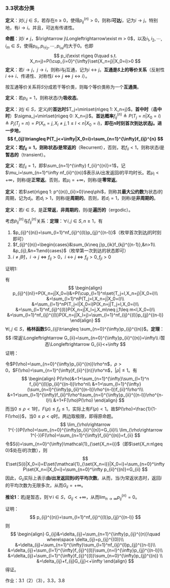 ### 3.3状态分类

**定义**：对$i,j\in S$，若存在$n\geq 0$，使得$p_{ij}^{(n)}>0$，则称$i$**可达**$j$，记为$i\rightarrow j$。特别地，有$i\rightarrow i$。并且，可达有传递性。

**命题**：对$i\neq j$，$i\rightarrow j\Longleftrightarrow\exist m > 0$，以及$i_1,i_2,\cdots, i_m\in S$，使得$p_{ii_1},p_{i_1i_2},\cdots,p_{i_mj}$均大于0。也即
$$
p_i(\exist n\geq 0\quad s.t. X_n=j)=P(\cup_{i=0}^{\infty}\set{X_n=j}|X_0=i)>0
$$
**定义**：若$i\rightarrow j$，$j\rightarrow i$，则称$i$与$j$互通，记为$i\leftrightarrow j$。**互通是$S$上的等价关系**（反射性$i\leftrightarrow i$、传递性、对称性$i\leftrightarrow j\Longleftrightarrow j\leftrightarrow i$）。

按互通等价关系将$S$分成若干等价类，则每个等价类称为一个**互通类**。

**定义**：若$p_{ii}=1$，则称状态$i$为**吸收态**。

**定义**：对$j\in S$，定义$j$的**首达时**$T_j=\min\set{n\geq 1: X_n=j}$。**首中时**（**击中时**）$\sigma_j=\min\set{n\geq 0: X_n=j}$。**首达概率**$f_{ij}^{(n)}\triangleq P(T_j=n|X_0=i)\triangleq P_i(T_j=n)=P(X_n=j,X_l\neq j,1\leq l < n|X_0=i)$，**即在$n$时刻首次到达状态$j$。**进一步地，
$$
f_{ij}\triangleq P(T_j<+\infty|X_0=i)=\sum_{n=1}^{\infty}f_{ij}^{n}
$$
**定义**：若$f_{ii}=1$，则称状态$i$是**常返的**（Recurrent），否则，若$f_{ii}<1$，则称状态$i$是**暂态的**（transient）。

**定义**：若$f_{ii}=1$，即$\sum_{n=1}^{\infty} f_{ii}^{(n)}=1$，记$\mu_i=\sum_{n=1}^\infty nf_{ii}^{(n)}$表示从$i$出发返回$i$的平均时长。若$\mu_i<+\infty$，则称$i$是**正常返**。否则，若$\mu_i=+\infty$，则称$i$是**零常返**。

**定义**：若$\set{n\geq 1: p^{(n)}_{ii}>0}\neq\phi$，则称其**最大公约数**为状态$i$的周期，记为$d_i$。若$d_i>1$，则称$i$是**周期的**。否则，若$d_i=1$，则称$i$是**非周期的**。

**定义**：若$i\in S$，是**正常返**，**非周期的**，则$i$是**遍历的**（ergodic）。

考虑$p_{ij}^{(n)}$与$f_{ij}^{(n)}$关系：**定理**：$\forall i,j\in S, n\geq 1$，有

1. $p_{ij}^{(n)}=\sum_{l=1}^nf_{ij}^{(l)}p_{jj}^{(n-l)}$（枚举首次到达$j$的时刻即可）
2. $f_{ij}^{(n)}=\begin{cases}&\sum_{k\neq j}p_{ik}f_{kj}^{(n-1)},&n>1\\ &p_{ij},&n=1\end{cases}$（枚举第一次到达的状态即可）
3. $i\neq j$时，$i\rightarrow j\Leftrightarrow f_{ij}>0$，$i\leftrightarrow j\Leftrightarrow f_{ij}>0,f_{ji}>0$

证明1:

有
$$
\begin{align}
p_{ij}^{(n)}=P(X_n=j|X_0=i)&=P(\cup_{l=1}^n\set{T_j=l,X_n=j}|X_0=i)\\
&=\sum_{l=1}^nP(T_j=l,X_n=j|X_0=i)\\
&=\sum_{l=1}^nP(T_j=l|X_0=i)P(X_n=j|T_j=l,X_0=i)\\
&=\sum_{l=1}^nf_{ij}^{(l)}P(X_n=j|X_l=j,X_m\neq j,1\leq m<l,X_0=i)\\
&=\sum_{l=1}^nf_{ij}^{(l)}P(X_n=j|X_l=j)=\sum_{l=1}^nf_{ij}^{(l)}p_{jj}^{(n-l)}
\end{align}
$$
$\forall i,j\in S$，**格林函数**$G_{ij}\triangleq \sum_{n=0}^{\infty}p_{ij}^{(n)}$。**定理**：
$$
i常返\Longleftrightarrow  G_{ii}=\sum_{n=0}^{\infty}p_{ii}^{(n)}=\infty\\
i暂态\Longleftrightarrow G_{ii}<+\infty
$$
证明：

令$P(\rho)=\sum_{n=0}^{\infty}p_{ii}^{(n)}\rho^n$，$\rho>0$，$F(\rho)=\sum_{n=1}^{\infty}f_{ii}^{(n)}\rho^n$，$|\rho|\leq 1$。有
$$
\begin{align}
P(\rho)&=1+\sum_{n=1}^{\infty}\sum_{l=1}^n f_{ii}^{(l)}p_{ii}^{(n-l)}\rho^n\\
&=1+\sum_{l=1}^{\infty}(\sum_{n=l}^{\infty}p_{ii}^{(n-l)}\rho^{n-l})f_{ii}^l\rho^l\\
&=1+\sum_{l=1}^{\infty}f_{ii}^l\rho^l\sum_{n=l}^{\infty}p_{ii}^{(n-l)}\rho^{n-l}\\
&=1+F(\rho)P(\rho)
\end{align}
$$
而当$0\leq \rho < 1$时，$F(\rho)\leq f_{ii}\leq 1$，实际上有$F(\rho) < 1$。故$P(\rho)=\frac{1}{1-F(\rho)}$，当$0\leq \rho < q$时。两边取极限，即得原命题。
$$
\lim_{\rho\rightarrow 1^{-}}P(\rho)=\sum_{n=0}^{\infty}p_{ii}^{(n)}=G_{ii}\\
\lim_{\rho\rightarrow 1^{-}}F(\rho)=\sum_{n=1}^{\infty}f_{ii}^{(n)}=f_{ii}
$$
令$S(i)=\sum_{n=0}^{\infty}\mathcal{1}_{\set{X_n=i}}$（即$\set{X_n:n\geq 0}$处在$i$的次数），则
$$
E\set{S(i)|X_0=i}=E\set{\mathcal{1}_{\set{X_n=i}}|X_0=i}=\sum_{n=0}^\infty P\set{X_n=i|X_0=i}=\sum_{n=0}^\infty p_{ii}^{(n)}=G_{ii}
$$
因此，$G_{ii}$实际上表示**由$i$出发返回到$i$的平均次数**。从而，当$i$为常返状态时，返回$i$的平均次数为无限多次，从而$G_{ii}=+\infty$。

**推论1**：若$j$是暂态，则$\forall i\in S$，$G_{ij}<+\infty$，从而$\lim_{n\rightarrow\infty}p_{ij}^{(n)}=0$。

证明：
$$
p_{ij}^{(n)}=\sum_{l=1}^nf_{ij}^{(l)}p_{jj}^{(n-l)}
$$
则
$$
\begin{align}
G_{ij}&=\delta_{ij}+\sum_{n=1}^{\infty}p_{ij}^{(n)}\quad where\space \delta_{ij}=p_{ij}^{(0)}\\
&=\delta_{ij}+\sum_{n=1}^{\infty}\sum_{l=1}^nf_{ij}^{l}p_{jj}^{(n-l)}\\
&=\delta_{ij}+\sum_{l=1}^{\infty}f_{ij}^{(l)}\sum_{n=l}^{\infty}p_{jj}^{(n-l)}\\
&=\delta_{ij}+\sum_{l=1}^{\infty}f_{ij}^{(l)}\sum_{n=0}^{\infty}p_{jj}^{(n)} \\
&=\delta_{ij}+f_{ij}G_{jj}<+\infty
\end{align}
$$
得证。

作业：3.1（2）（3），3.3，3.8